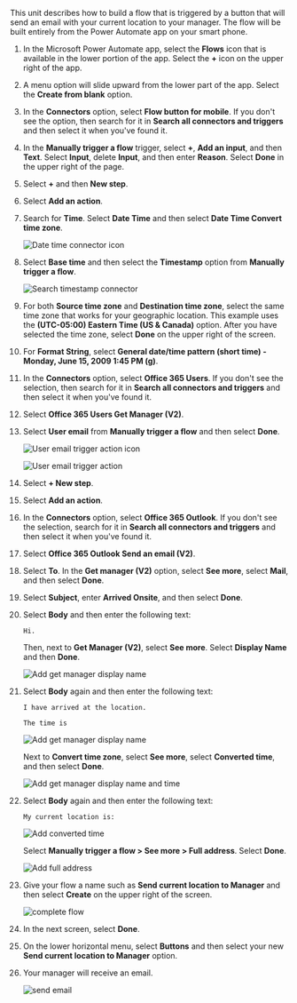 This unit describes how to build a flow that is triggered by a button that
will send an email with your current location to your manager. The flow will be built
entirely from the Power Automate app on your smart phone.

1.  In the Microsoft Power Automate app, select the **Flows** icon that 
    is available in the lower portion of the app. Select the **+** icon
    on the upper right of the app.

1.  A menu option will slide upward from the lower part of the app. Select the
    **Create from blank** option.

1.  In the **Connectors** option, select **Flow button for mobile**. If you don't 
    see the option, then search for it in **Search all connectors and triggers** and then 
    select it when you've found it.

1.  In the **Manually trigger a flow** trigger, select **+**, 
    **Add an input**, and then **Text**. Select **Input**, 
    delete **Input**, and then enter **Reason**. Select **Done** in the upper right of the page. 
    
1.  Select **+** and then **New step**.

1.  Select **Add an action**.

1.  Search for **Time**. Select **Date Time** and then select **Date Time Convert time zone**.

	![Date time connector icon](../media/date-time-connector-icon.png)

1.  Select **Base time** and then select the **Timestamp** option from **Manually trigger a flow**.
   
	![Search timestamp connector](../media/search-timestamp-connector.png)

1. For both **Source time zone** and **Destination time zone**, select the same time zone that works for your geographic location. This example uses the **(UTC-05:00) Eastern Time (US & Canada)** option. After you have selected the time zone, select **Done** on the upper right of the screen.

1. For **Format String**, select **General date/time pattern (short time) - Monday, June 15, 2009 1:45 PM (g)**.

1. In the **Connectors** option, select **Office 365 Users**. If you
    don't see the selection, then search for it in **Search all connectors and
    triggers** and then select it when you've found it.

1. Select **Office 365 Users Get Manager (V2)**.

1. Select **User email** from **Manually trigger a flow** and then select **Done**.

	![User email trigger action icon](../media/user-email-trigger-action.png)

    ![User email trigger action](../media/user-email-trigger-action2.png)

1. Select **+ New step**.

1. Select **Add an action**.

1. In the **Connectors** option, select **Office 365 Outlook**. If you
    don't see the selection, search for it in **Search all connectors and
    triggers** and then select it when you've found it.

1. Select **Office 365 Outlook Send an email (V2)**.

1. Select **To**. In the **Get manager (V2)** option, select **See
    more**, select **Mail**, and then select **Done**.

1. Select **Subject**, enter **Arrived Onsite**, and then select **Done**.

1. Select **Body** and then enter the following text:

    ```Hi.```

    Then, next to **Get Manager (V2)**, select **See more**. Select **Display Name** and then **Done**.

    ![Add get manager display name](../media/add-get-manager-display-name.png)

1. Select **Body** again and then enter the following text: 

	```
	I have arrived at the location.
	
	The time is
	```

	![Add get manager display name](../media/add-get-manager-display-name-2.png)

    Next to **Convert time zone**, select **See more**, select
    **Converted time**, and then select **Done**. 

    ![Add get manager display name and time](../media/add-get-manager-display-name-time.png)

1. Select **Body** again and then enter the following text:

    ```My current location is:```

	![Add converted time](../media/add-converted-time.png)

    Select **Manually trigger a flow > See more > Full address**. Select **Done**.

    ![Add full address](../media/add-full-address.png)

1. Give your flow a name such as **Send current location to Manager**
    and then select **Create** on the upper right of the screen.

    ![complete flow](../media/complete-flow2.png)

1. In the next screen, select **Done**.

1. On the lower horizontal menu, select **Buttons** and then select your new **Send current location to Manager** option.

1. Your manager will receive an email.

    ![send email](../media/send-email.png)
